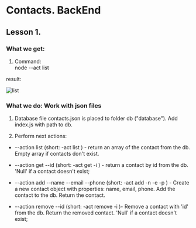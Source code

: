 # Contacts. BackEnd  

## Lesson 1.

### What we get: 

1. Command:  
    node --act list

result:

![list](https://api.monosnap.com/file/download?id=7MiJEZqB89V2hxl25fZj2tvx5CrDcV)
 

### What we do: Work with json files

1. Database file contacts.json is placed to folder db ("database"). 
Add index.js with path to db.

2. Perform next actions:

 - --action list (short: -act list ) - return an array of the contact from the db. Empty array if contacts don't exist.
 
 - --action get --id <id> (short: -act get -i <id>) - return a contact by id from the db. 'Null' if a contact doesn't exist;
 
 - --action add --name <name> --email <emai> --phone <phone>   (short: -act add -n <name> -e <emai> -p <phone>) - Create a new contact object  with properties: name, email, phone. Add the contact to the db. Return the contact.   
 
 - --action remove --id <id> (short: -act remove -i <id> )- Remove a contact with 'id' from the db. Return the removed contact. 'Null' if a contact doesn't exist;









